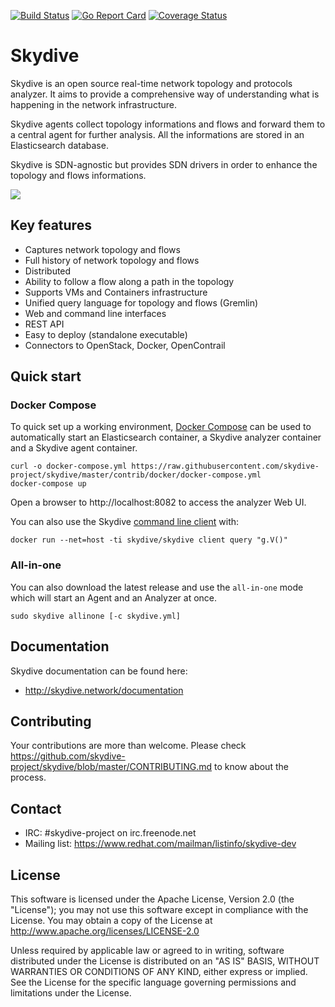 [![Build Status](http://ci-logs.skydive.network/skydive-create-binaries/badge)](http://ci-logs.skydive.network/skydive-create-binaries/)
[![Go Report Card](https://goreportcard.com/badge/github.com/skydive-project/skydive)](https://goreportcard.com/report/github.com/skydive-project/skydive)
[![Coverage Status](https://coveralls.io/repos/github/skydive-project/skydive/badge.svg?branch=master)](https://coveralls.io/github/skydive-project/skydive?branch=master)

# Skydive

Skydive is an open source real-time network topology and protocols analyzer.
It aims to provide a comprehensive way of understanding what is happening in
the network infrastructure.

Skydive agents collect topology informations and flows and forward them to a
central agent for further analysis. All the informations are stored in an
Elasticsearch database.

Skydive is SDN-agnostic but provides SDN drivers in order to enhance the
topology and flows informations.

![](https://github.com/skydive-project/skydive.network/raw/images/overview.gif)

## Key features

* Captures network topology and flows
* Full history of network topology and flows
* Distributed
* Ability to follow a flow along a path in the topology
* Supports VMs and Containers infrastructure
* Unified query language for topology and flows (Gremlin)
* Web and command line interfaces
* REST API
* Easy to deploy (standalone executable)
* Connectors to OpenStack, Docker, OpenContrail

## Quick start

### Docker Compose

To quick set up a working environment, [Docker Compose](https://docs.docker.com/compose/)
can be used to automatically start an Elasticsearch container, a Skydive analyzer
container and a Skydive agent container.

```console
curl -o docker-compose.yml https://raw.githubusercontent.com/skydive-project/skydive/master/contrib/docker/docker-compose.yml
docker-compose up
```

Open a browser to http://localhost:8082 to access the analyzer Web UI.

You can also use the Skydive [command line client](https://skydive-project.github.io/skydive/getting-started/client/) with:
```console
docker run --net=host -ti skydive/skydive client query "g.V()"
```

### All-in-one

You can also download the latest release and use the `all-in-one` mode which
will start an Agent and an Analyzer at once.

```console
sudo skydive allinone [-c skydive.yml]
```

## Documentation

Skydive documentation can be found here:

* http://skydive.network/documentation

## Contributing

Your contributions are more than welcome. Please check
https://github.com/skydive-project/skydive/blob/master/CONTRIBUTING.md
to know about the process.

## Contact

* IRC: #skydive-project on irc.freenode.net
* Mailing list: https://www.redhat.com/mailman/listinfo/skydive-dev

## License

This software is licensed under the Apache License, Version 2.0 (the
"License"); you may not use this software except in compliance with the
License.
You may obtain a copy of the License at http://www.apache.org/licenses/LICENSE-2.0

Unless required by applicable law or agreed to in writing, software
distributed under the License is distributed on an "AS IS" BASIS,
WITHOUT WARRANTIES OR CONDITIONS OF ANY KIND, either express or implied.
See the License for the specific language governing permissions and
limitations under the License.
